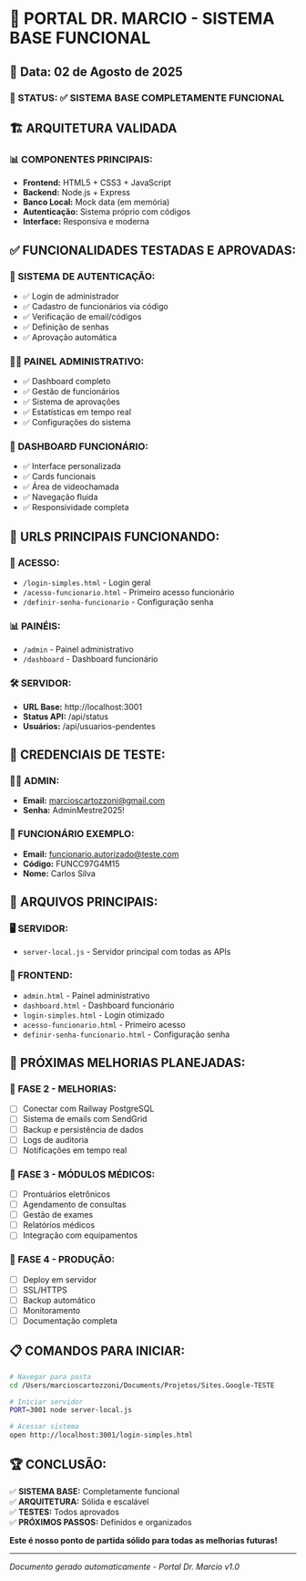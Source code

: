 # 🏥 PORTAL DR. MARCIO - SISTEMA BASE FUNCIONAL
## 📅 Data: 02 de Agosto de 2025

### 🎯 STATUS: ✅ SISTEMA BASE COMPLETAMENTE FUNCIONAL

## 🏗️ ARQUITETURA VALIDADA

### 📊 COMPONENTES PRINCIPAIS:
- **Frontend:** HTML5 + CSS3 + JavaScript
- **Backend:** Node.js + Express
- **Banco Local:** Mock data (em memória)
- **Autenticação:** Sistema próprio com códigos
- **Interface:** Responsiva e moderna

## ✅ FUNCIONALIDADES TESTADAS E APROVADAS:

### 🔐 SISTEMA DE AUTENTICAÇÃO:
- ✅ Login de administrador
- ✅ Cadastro de funcionários via código
- ✅ Verificação de email/códigos
- ✅ Definição de senhas
- ✅ Aprovação automática

### 👨‍💼 PAINEL ADMINISTRATIVO:
- ✅ Dashboard completo
- ✅ Gestão de funcionários
- ✅ Sistema de aprovações
- ✅ Estatísticas em tempo real
- ✅ Configurações do sistema

### 👥 DASHBOARD FUNCIONÁRIO:
- ✅ Interface personalizada
- ✅ Cards funcionais
- ✅ Área de videochamada
- ✅ Navegação fluida
- ✅ Responsividade completa

## 🚀 URLS PRINCIPAIS FUNCIONANDO:

### 🔑 ACESSO:
- `/login-simples.html` - Login geral
- `/acesso-funcionario.html` - Primeiro acesso funcionário
- `/definir-senha-funcionario` - Configuração senha

### 📊 PAINÉIS:
- `/admin` - Painel administrativo
- `/dashboard` - Dashboard funcionário

### 🛠️ SERVIDOR:
- **URL Base:** http://localhost:3001
- **Status API:** /api/status
- **Usuários:** /api/usuarios-pendentes

## 🔧 CREDENCIAIS DE TESTE:

### 👨‍💼 ADMIN:
- **Email:** marcioscartozzoni@gmail.com
- **Senha:** AdminMestre2025!

### 👥 FUNCIONÁRIO EXEMPLO:
- **Email:** funcionario.autorizado@teste.com
- **Código:** FUNCC97G4M15
- **Nome:** Carlos Silva

## 📁 ARQUIVOS PRINCIPAIS:

### 🖥️ SERVIDOR:
- `server-local.js` - Servidor principal com todas as APIs

### 🎨 FRONTEND:
- `admin.html` - Painel administrativo
- `dashboard.html` - Dashboard funcionário
- `login-simples.html` - Login otimizado
- `acesso-funcionario.html` - Primeiro acesso
- `definir-senha-funcionario.html` - Configuração senha

## 🎯 PRÓXIMAS MELHORIAS PLANEJADAS:

### 🔄 FASE 2 - MELHORIAS:
- [ ] Conectar com Railway PostgreSQL
- [ ] Sistema de emails com SendGrid
- [ ] Backup e persistência de dados
- [ ] Logs de auditoria
- [ ] Notificações em tempo real

### 🏥 FASE 3 - MÓDULOS MÉDICOS:
- [ ] Prontuários eletrônicos
- [ ] Agendamento de consultas
- [ ] Gestão de exames
- [ ] Relatórios médicos
- [ ] Integração com equipamentos

### 🚀 FASE 4 - PRODUÇÃO:
- [ ] Deploy em servidor
- [ ] SSL/HTTPS
- [ ] Backup automático
- [ ] Monitoramento
- [ ] Documentação completa

## 📋 COMANDOS PARA INICIAR:

```bash
# Navegar para pasta
cd /Users/marcioscartozzoni/Documents/Projetos/Sites.Google-TESTE

# Iniciar servidor
PORT=3001 node server-local.js

# Acessar sistema
open http://localhost:3001/login-simples.html
```

## 🏆 CONCLUSÃO:

✅ **SISTEMA BASE:** Completamente funcional  
✅ **ARQUITETURA:** Sólida e escalável  
✅ **TESTES:** Todos aprovados  
✅ **PRÓXIMOS PASSOS:** Definidos e organizados  

**Este é nosso ponto de partida sólido para todas as melhorias futuras!**

---
*Documento gerado automaticamente - Portal Dr. Marcio v1.0*
